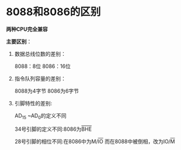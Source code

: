 # 8088和8086的区别

**两种CPU完全兼容**

**主要区别**：

1. 数据总线位数的差别：

   8088：8位
   8086：16位

2. 指令队列容量的差别：

   8088为4字节
   8086为6字节

3. 引脚特性的差别:

   AD<sub>15</sub> ~AD<sub>0</sub>的定义不同

   34号引脚的定义不同:8086为<SPAN style="TEXT-DECORATION: overline">BHE</SPAN>

   28号引脚的相位不同:在8086中为M/<SPAN style="TEXT-DECORATION: overline">IO</SPAN>
   而在8088中被倒相，改为IO/<SPAN style="TEXT-DECORATION: overline">M</SPAN>